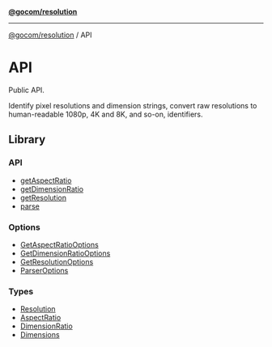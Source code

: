 [**@gocom/resolution**](../README.md)

***

[@gocom/resolution](../README.md) / API

# API

Public API.

Identify pixel resolutions and dimension strings, convert raw resolutions to human-readable
1080p, 4K and 8K, and so-on, identifiers.

## Library

### API

- [getAspectRatio](../API/API.getAspectRatio.md)
- [getDimensionRatio](../API/API.getDimensionRatio.md)
- [getResolution](../API/API.getResolution.md)
- [parse](../API/API.parse.md)

### Options

- [GetAspectRatioOptions](../Options/API.GetAspectRatioOptions.md)
- [GetDimensionRatioOptions](../Options/API.GetDimensionRatioOptions.md)
- [GetResolutionOptions](../Options/API.GetResolutionOptions.md)
- [ParserOptions](../Options/API.ParserOptions.md)

### Types

- [Resolution](../Types/API.Resolution.md)
- [AspectRatio](../Types/API.AspectRatio.md)
- [DimensionRatio](../Types/API.DimensionRatio.md)
- [Dimensions](../Types/API.Dimensions.md)
